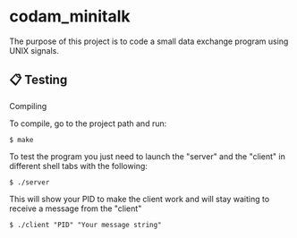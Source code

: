 # codam_minitalk
The purpose of this project is to code a small data exchange program using UNIX signals.
## 📋 Testing
Compiling

To compile, go to the project path and run:

```shell
$ make
```
To test the program you just need to launch the "server" and the "client" in different shell tabs with the following:

```shell
$ ./server
```

This will show your PID to make the client work and will stay waiting to receive a message from the "client"

```shell
$ ./client "PID" "Your message string"
```
